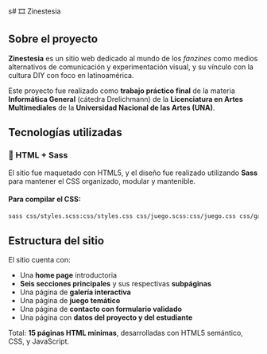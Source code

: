 s# 🎞️ Zinestesia

## Sobre el proyecto

**Zinestesia** es un sitio web dedicado al mundo de los _fanzines_ como medios alternativos de comunicación y experimentación visual, y su vínculo con la cultura DIY con foco en latinoamérica.

Este proyecto fue realizado como **trabajo práctico final** de la materia **Informática General** (cátedra Drelichmann) de la **Licenciatura en Artes Multimediales** de la **Universidad Nacional de las Artes (UNA)**.

## Tecnologías utilizadas

### 🧩 HTML + Sass

El sitio fue maquetado con HTML5, y el diseño fue realizado utilizando **Sass** para mantener el CSS organizado, modular y mantenible.

#### Para compilar el CSS:

```bash
sass css/styles.scss:css/styles.css css/juego.scss:css/juego.css css/galeria.scss:css/galeria.css --watch
```

## Estructura del sitio

El sitio cuenta con:

- Una **home page** introductoria
- **Seis secciones principales** y sus respectivas **subpáginas**
- Una página de **galería interactiva**
- Una página de **juego temático**
- Una página de **contacto con formulario validado**
- Una página con **datos del proyecto y del estudiante**

Total: **15 páginas HTML mínimas**, desarrolladas con HTML5 semántico, CSS, y JavaScript.
